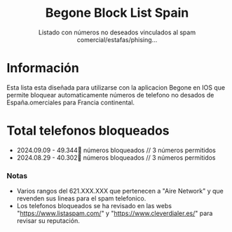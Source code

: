 <div align='center'>
  <h1>Begone Block List Spain</h1>
  <p>Listado con números no deseados vinculados al spam comercial/estafas/phising...</p>
</div>

# Información
Esta lista esta diseñada para utilizarse con la aplicacion Begone en IOS que permite bloquear automaticamente números de telefono no desados de España.omerciales para Francia continental.

# Total telefonos bloqueados
- 2024.09.09 -   49.344📵 números bloqueados // 3 números permitidos
- 2024.08.29 -   40.302📵 números bloqueados // 3 números permitidos
  
### Notas
- Varios rangos del 621.XXX.XXX que pertenecen a "Aire Network" y que revenden sus lineas para el spam telefonico.
- Los telefonos bloqueados se ha revisado en las webs "https://www.listaspam.com/" y "https://www.cleverdialer.es/" para revisar su reputación.

